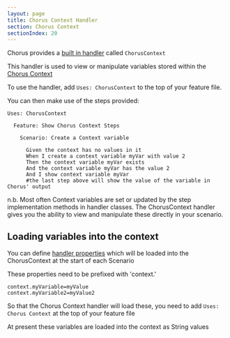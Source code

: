 ```yaml
---
layout: page
title: Chorus Context Handler
section: Chorus Context
sectionIndex: 20
---
```


Chorus provides a [built in handler](/pages/BuiltInHandlers/BuiltInSteps) called `ChorusContext`

This handler is used to view or manipulate variables stored within the [Chorus Context](/pages/BuiltInHandlers/ChorusContext/ChorusContext)

To use the handler, add `Uses: ChorusContext` to the top of your feature file.

You can then make use of the steps provided:

    Uses: ChorusContext

      Feature: Show Chorus Context Steps
      
        Scenario: Create a Context variable
          
          Given the context has no values in it
          When I create a context variable myVar with value 2
          Then the context variable myVar exists
          And the context variable myVar has the value 2
          And I show context variable myVar 
          #the last step above will show the value of the variable in Chorus' output
           
n.b. Most often Context variables are set or updated by the step implementation methods in handler classes.
The ChorusContext handler gives you the ability to view and manipulate these directly in your scenario.

## Loading variables into the context

You can define [handler properties](/pages/Handlers/HandlerConfiguration) which will be loaded into the ChorusContext at the start of each Scenario

These properties need to be prefixed with 'context.'

    context.myVariable=myValue
    context.myVariable2=myValue2

So that the Chorus Context handler will load these, you need to add `Uses: Chorus Context` at the top of your feature file

At present these variables are loaded into the context as String values







